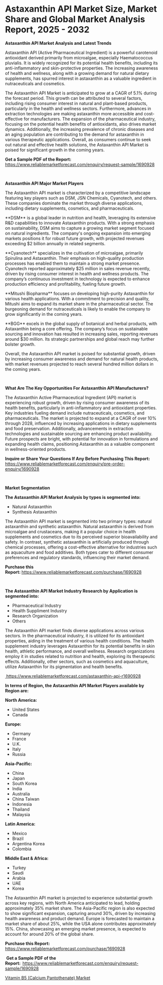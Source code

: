 <p><h1>Astaxanthin API Market Size, Market Share and Global Market Analysis Report, 2025 - 2032</h1></p><p><strong>Astaxanthin API Market Analysis and Latest Trends</strong></p>
<p><p>Astaxanthin API (Active Pharmaceutical Ingredient) is a powerful carotenoid antioxidant derived primarily from microalgae, especially Haematococcus pluvialis. It is widely recognized for its potential health benefits, including its anti-inflammatory and skin-protective properties. The increasing awareness of health and wellness, along with a growing demand for natural dietary supplements, has spurred interest in astaxanthin as a valuable ingredient in nutraceuticals and cosmetics.</p><p>The Astaxanthin API Market is anticipated to grow at a CAGR of 5.1% during the forecast period. This growth can be attributed to several factors, including rising consumer interest in natural and plant-based products, particularly in the health and wellness sectors. Furthermore, advances in extraction technologies are making astaxanthin more accessible and cost-effective for manufacturers. The expansion of the pharmaceutical industry, focusing on the potential health benefits of antioxidants, also drives market dynamics. Additionally, the increasing prevalence of chronic diseases and an aging population are contributing to the demand for astaxanthin in various therapeutic applications. Overall, as consumers continue to seek out natural and effective health solutions, the Astaxanthin API Market is poised for significant growth in the coming years.</p></p>
<p><strong>Get a Sample PDF of the Report:&nbsp;</strong> <a href="https://www.reliablemarketforecast.com/enquiry/request-sample/1690928?utm_campaign=1169&utm_medium=2&utm_source=Github&utm_content=ia&utm_term=06012025&utm_id=astaxanthin-api">https://www.reliablemarketforecast.com/enquiry/request-sample/1690928</a></p>
<p>&nbsp;</p>
<p><strong>Astaxanthin API Major Market Players</strong></p>
<p><p>The Astaxanthin API market is characterized by a competitive landscape featuring key players such as DSM, JSN Chemicals, Cyanotech, and others. These companies dominate the market through diverse applications, including dietary supplements, cosmetics, and pharmaceuticals.</p><p>**DSM** is a global leader in nutrition and health, leveraging its extensive R&D capabilities to innovate Astaxanthin products. With a strong emphasis on sustainability, DSM aims to capture a growing market segment focused on natural ingredients. The company's ongoing expansion into emerging markets positions it for robust future growth, with projected revenues exceeding $2 billion annually in related segments.</p><p>**Cyanotech** specializes in the cultivation of microalgae, primarily Spirulina and Astaxanthin. Their emphasis on high-quality production processes has enabled them to maintain a strong market presence. Cyanotech reported approximately $25 million in sales revenue recently, driven by rising consumer interest in health and wellness products. The company’s continuous investment in technology is expected to enhance production efficiency and profitability, fueling future growth.</p><p>**Mitushi Biopharma** focuses on developing high-purity Astaxanthin for various health applications. With a commitment to precision and quality, Mitushi aims to expand its market share in the pharmaceutical sector. The burgeoning demand for nutraceuticals is likely to enable the company to grow significantly in the coming years.</p><p>**BGG** excels in the global supply of botanical and herbal products, with Astaxanthin being a core offering. The company’s focus on sustainable sourcing and innovation has resulted in increasing sales, reporting revenues around $30 million. Its strategic partnerships and global reach may further bolster growth.</p><p>Overall, the Astaxanthin API market is poised for substantial growth, driven by increasing consumer awareness and demand for natural health products, with market revenues projected to reach several hundred million dollars in the coming years.</p></p>
<p>&nbsp;</p>
<p><strong>What Are The Key Opportunities For Astaxanthin API Manufacturers?</strong></p>
<p><p>The Astaxanthin Active Pharmaceutical Ingredient (API) market is experiencing robust growth, driven by rising consumer awareness of its health benefits, particularly in anti-inflammatory and antioxidant properties. Key industries fueling demand include nutraceuticals, cosmetics, and pharmaceuticals. The market is projected to expand at a CAGR of over 10% through 2028, influenced by increasing applications in dietary supplements and food preservation. Additionally, advancements in extraction technologies and sustainable sourcing are enhancing product availability. Future prospects are bright, with potential for innovation in formulations and expanding health claims, positioning Astaxanthin as a valuable component in wellness-oriented products.</p></p>
<p><strong>Inquire or Share Your Questions If Any Before Purchasing This Report:</strong> <a href="https://www.reliablemarketforecast.com/enquiry/pre-order-enquiry/1690928?utm_campaign=1169&utm_medium=2&utm_source=Github&utm_content=ia&utm_term=06012025&utm_id=astaxanthin-api">https://www.reliablemarketforecast.com/enquiry/pre-order-enquiry/1690928</a></p>
<p>&nbsp;</p>
<p><strong>Market Segmentation</strong></p>
<p><strong>The Astaxanthin API Market Analysis by types is segmented into:</strong></p>
<p><ul><li>Natural Astaxanthin</li><li>Synthesis Astaxanthin</li></ul></p>
<p><p>The Astaxanthin API market is segmented into two primary types: natural astaxanthin and synthetic astaxanthin. Natural astaxanthin is derived from microalgae and crustaceans, making it a popular choice in health supplements and cosmetics due to its perceived superior bioavailability and safety. In contrast, synthetic astaxanthin is artificially produced through chemical processes, offering a cost-effective alternative for industries such as aquaculture and food additives. Both types cater to different consumer preferences and regulatory standards, influencing their market demand.</p></p>
<p><strong>Purchase this Report:&nbsp;</strong><a href="https://www.reliablemarketforecast.com/purchase/1690928?utm_campaign=1169&utm_medium=2&utm_source=Github&utm_content=ia&utm_term=06012025&utm_id=astaxanthin-api">https://www.reliablemarketforecast.com/purchase/1690928</a></p>
<p>&nbsp;</p>
<p><strong>The Astaxanthin API Market Industry Research by Application is segmented into:</strong></p>
<p><ul><li>Pharmaceutical Industry</li><li>Health Suppliment Industry</li><li>Research Organization</li><li>Others</li></ul></p>
<p><p>The Astaxanthin API market finds diverse applications across various sectors. In the pharmaceutical industry, it is utilized for its antioxidant properties, aiding in the treatment of various health conditions. The health supplement industry leverages Astaxanthin for its potential benefits in skin health, athletic performance, and overall wellness. Research organizations employ it in studies related to nutrition and health, exploring its therapeutic effects. Additionally, other sectors, such as cosmetics and aquaculture, utilize Astaxanthin for its pigmentation and health benefits.</p></p>
<p><a href="https://www.reliablemarketforecast.com/astaxanthin-api-r1690928?utm_campaign=1169&utm_medium=2&utm_source=Github&utm_content=ia&utm_term=06012025&utm_id=astaxanthin-api">&nbsp;https://www.reliablemarketforecast.com/astaxanthin-api-r1690928</a></p>
<p><strong>In terms of Region, the Astaxanthin API Market Players available by Region are:</strong></p>
<p>
    <p> <strong> North America: </strong>
        <ul>
            <li>United States</li>
            <li>Canada</li>
        </ul>
        </p> 
    <p> <strong> Europe: </strong>
        <ul>
            <li>Germany</li>
            <li>France</li>
            <li>U.K.</li>
            <li>Italy</li>
            <li>Russia</li>
        </ul>
        </p> 
    <p> <strong> Asia-Pacific: </strong>
        <ul>
            <li>China</li>
            <li>Japan</li>
            <li>South Korea</li>
            <li>India</li>
            <li>Australia</li>
            <li>China Taiwan</li>
            <li>Indonesia</li>
            <li>Thailand</li>
            <li>Malaysia</li>
        </ul>
        </p> 
    <p> <strong> Latin America: </strong>
        <ul>
            <li>Mexico</li>
            <li>Brazil</li>
            <li>Argentina Korea</li>
            <li>Colombia</li>
        </ul>
        </p> 
    <p> <strong> Middle East & Africa: </strong>
        <ul>
            <li>Turkey</li>
            <li>Saudi</li>
            <li>Arabia</li>
            <li>UAE</li>
            <li>Korea</li>
        </ul>
    </p>
    </p>
<p><p>The Astaxanthin API market is projected to experience substantial growth across key regions, with North America anticipated to lead, holding approximately 35% market share. The Asia-Pacific region is also expected to show significant expansion, capturing around 30%, driven by increasing health awareness and product demand. Europe is forecasted to maintain a market share of about 25%, while the USA alone contributes approximately 15%. China, showcasing an emerging market presence, is expected to account for around 20% of the global share.</p></p>
<p><strong>Purchase this Report: </strong><a href="https://www.reliablemarketforecast.com/purchase/1690928?utm_campaign=1169&utm_medium=2&utm_source=Github&utm_content=ia&utm_term=06012025&utm_id=astaxanthin-api">https://www.reliablemarketforecast.com/purchase/1690928</a></p>
<p>&nbsp;<strong>Get a Sample PDF of the Report:&nbsp;&nbsp;</strong><a href="https://www.reliablemarketforecast.com/enquiry/request-sample/1690928?utm_campaign=1169&utm_medium=2&utm_source=Github&utm_content=ia&utm_term=06012025&utm_id=astaxanthin-api">https://www.reliablemarketforecast.com/enquiry/request-sample/1690928</a></p>
<p><strong></strong></p>
<p><p><a href="https://github.com/pizolina/Market-Research-Report-List-6/blob/main/vitamin-b5-calcium-pantothenate-market.md?utm_campaign=1169&utm_medium=2&utm_source=Github&utm_content=ia&utm_term=06012025&utm_id=astaxanthin-api">Vitamin B5 (Calcium Pantothenate) Market</a></p></p>
